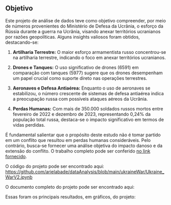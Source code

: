 ## Objetivo

Este projeto de análise de dados teve como objetivo compreender, por meio de números provenientes do Ministério de Defesa da Ucrânia, o esforço da Rússia durante a guerra na Ucrânia, visando anexar territórios ucranianos por razões geopolíticas. Alguns insights valiosos foram obtidos, destacando-se:

1. **Artilharia Terrestre:** O maior esforço armamentista russo concentrou-se na artilharia terrestre, indicando o foco em anexar territórios ucranianos.

2. **Drones e Tanques:** O uso significativo de drones (6591) em comparação com tanques (5977) sugere que os drones desempenham um papel crucial como suporte direto nas operações terrestres.

3. **Aeronaves e Defesa Antiaérea:** Enquanto o uso de aeronaves se estabilizou, o número crescente de sistemas de defesa antiaérea indica a preocupação russa com possíveis ataques aéreos da Ucrânia.

4. **Perdas Humanas:** Com mais de 350.000 soldados russos mortos entre fevereiro de 2022 e dezembro de 2023, representando 0,24% da população total russa, destaca-se o impacto significativo em termos de vidas perdidas.

É fundamental salientar que o propósito deste estudo não é tomar partido em um conflito que resultou em perdas humanas consideráveis. Pelo contrário, busca-se fornecer uma análise objetiva do impacto danoso e da extensão do conflito. O trabalho completo pode ser conferido [no link fornecido](https://www.kaggle.com/datasets/piterfm/2022-ukraine-russian-war).

O código do projeto pode ser encontrado aqui: https://github.com/arielabade/dataAnalysis/blob/main/ukraineWar/Ukraine_WarV2.ipynb

O documento completo do projeto pode ser encontrado aqui:

Essas foram os principais resultados, em gráficos, do projeto:


